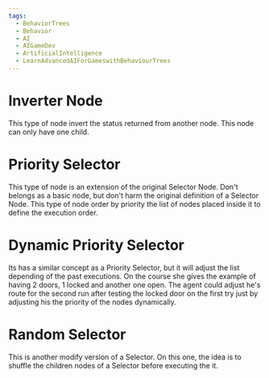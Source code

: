 ```yaml
---
tags:
  - BehaviorTrees
  - Behavior
  - AI
  - AIGameDev
  - ArtificialIntelligence
  - LearnAdvancedAIForGameswithBehaviourTrees
---
```

# Inverter Node
This type of node invert the status returned from another node. This node can only have one child.

# Priority Selector
This type of node is an extension of the original Selector Node. Don't belongs as a basic node, but don't harm the original definition of a Selector Node. This type of node order by priority the list of nodes placed inside it to define the execution order.

# Dynamic Priority Selector
Its has a similar concept as a Priority Selector, but it will adjust the list depending of the past executions. On the course she gives the example of having 2 doors, 1 locked and another one open. The agent could adjust he's route for the second run after testing the locked door on the first try just by adjusting his the priority of the nodes dynamically.

# Random Selector
This is another modify version of a Selector. On this one, the idea is to shuffle the children nodes of a Selector before executing the it.


